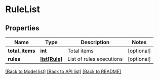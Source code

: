 # RuleList

## Properties
Name | Type | Description | Notes
------------ | ------------- | ------------- | -------------
**total_items** | **int** | Total items | [optional] 
**rules** | [**list[Rule]**](Rule.md) | List of rules executions | [optional] 

[[Back to Model list]](../README.md#documentation-for-models) [[Back to API list]](../README.md#documentation-for-api-endpoints) [[Back to README]](../README.md)

